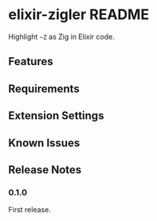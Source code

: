 # elixir-zigler README

Highlight `~Z` as Zig in Elixir code.

## Features

## Requirements

## Extension Settings

## Known Issues

## Release Notes

### 0.1.0

First release.
